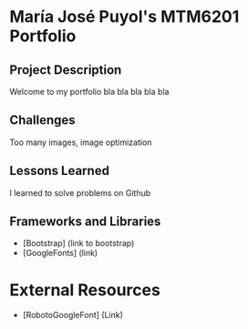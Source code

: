 # María José Puyol's MTM6201 Portfolio

## Project Description

Welcome to my portfolio bla bla bla bla bla

## Challenges

Too many images, image optimization

## Lessons Learned

I learned to solve problems on Github

## Frameworks and Libraries

- [Bootstrap] (link to bootstrap)
- [GoogleFonts] (link)

# External Resources

- [RobotoGoogleFont] (Link)
